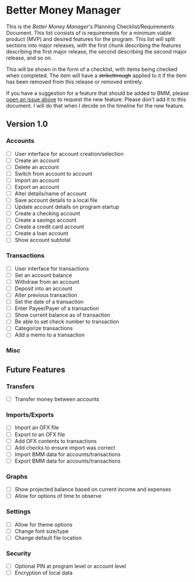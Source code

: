 # Better Money Manager

This is the *Better Money Manager*'s Planning Checklist/Requirements Document. This list consists of is requirements for a minimum viable product (MVP) and desired features for the program. This list will split sections into major releases, with the first chunk describing the features describing the first major release, the second describing the second major release, and so on.

This will be shown in the form of a checklist, with items being checked when completed. The item will have a ~~strikethrough~~ applied to it if the item has been removed from this release or removed entirely.

If you have a suggestion for a feature that should be added to BMM, please [open an issue above](https://github.com/Owen-Krueger/BetterMoneyManager/issues) to request the new feature. Please don't add it to this document. I will do that when I decide on the timeline for the new feature.

## Version 1.0
### Accounts
- [ ] User interface for account creation/selection
- [ ] Create an account
- [ ] Delete an account
- [ ] Switch from account to account
- [ ] Import an account
- [ ] Export an account
- [ ] Alter details/name of account
- [ ] Save account details to a local file
- [ ] Update account details on program startup
- [ ] Create a checking account
- [ ] Create a savings account
- [ ] Create a credit card account
- [ ] Create a loan account
- [ ] Show account subtotal

### Transactions
- [ ] User interface for transactions
- [ ] Set an account balance
- [ ] Withdraw from an account
- [ ] Deposit into an account
- [ ] Alter previous transaction
- [ ] Set the date of a transaction
- [ ] Enter Payee/Payer of a transaction
- [ ] Show current balance as of transaction
- [ ] Be able to set check number to transaction
- [ ] Categorize transactions
- [ ] Add a memo to a transaction

### Misc

## Future Features
### Transfers
- [ ] Transfer money between accounts

### Imports/Exports
- [ ] Import an OFX file
- [ ] Export to an OFX file
- [ ] Add OFX contents to transactions
- [ ] Add checks to ensure import was correct
- [ ] Import BMM data for accounts/transactions
- [ ] Export BMM data for accounts/transactions

### Graphs
- [ ] Show projected balance based on current income and expenses
- [ ] Allow for options of time to observe

### Settings
- [ ] Allow for theme options
- [ ] Change font size/type
- [ ] Change default file location

### Security
- [ ] Optional PIN at program level or account level
- [ ] Encryption of local data